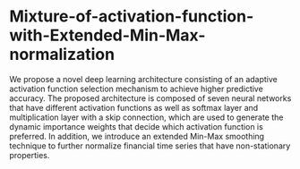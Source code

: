 # Mixture-of-activation-function-with-Extended-Min-Max-normalization

We propose a novel deep learning architecture consisting of an adaptive activation function selection mechanism to achieve higher predictive accuracy. The proposed architecture is composed of seven neural networks that have different activation functions as well as softmax layer and multiplication layer with a skip connection, which are used to generate the dynamic importance weights that decide which activation function is preferred. In addition, we introduce an extended Min-Max smoothing technique to further normalize financial time series that have non-stationary properties.
